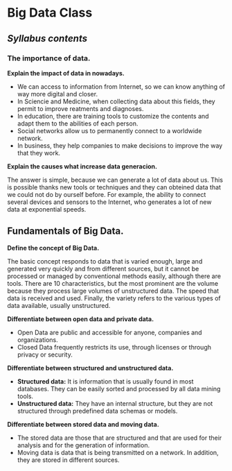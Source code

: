 # Big Data Class

## *Syllabus contents*

### The importance of data.

**Explain the impact of data in nowadays.**
* We can access to information from Internet, so we can know anything of way more digital and closer.
* In Sciencie and Medicine,  when collecting data about this fields, they permit to improve reatments and diagnoses.
* In education, there are training tools to customize the contents and adapt them to the abilities of each person.
* Social networks allow us to permanently connect to a worldwide network.
* In business, they help companies to make decisions to improve the way that they work.

**Explain the causes what increase data generacion.**

The answer is simple, because we can generate a lot of data about us. This is possible thanks new tools or techniques and they can
obteined data that we could not do by ourself before. For example, the ability to connect several devices and sensors to the
Internet, who generates a lot of new data at exponential speeds.

## Fundamentals of Big Data.

**Define the concept of Big Data.**

The basic concept responds to data that is varied enough, large and generated very quickly and from different sources, but it 
cannot be processed or managed by conventional methods easily, although there are tools. There are 10 characteristics, but the most 
prominent are the volume because they process large volumes of unstructured data. The speed that data is received and used. 
Finally, the variety refers to the various types of data available, usually unstructured.

**Differentiate between open data and private data.**
* Open Data are public and accessible for anyone, companies and organizations.
* Closed Data frequently restricts its use, through licenses or through privacy or security.

**Differentiate between structured and unstructured data.**
* **Structured data:** It is information that is usually found in most databases. They can be easily sorted and processed by all 
data mining tools.
* **Unstructured data:** They have an internal structure, but they are not structured through predefined data schemas or models.

**Differentiate between stored data and moving data.**
* The stored data are those that are structured and that are used for their analysis and for the generation of information.
* Moving data is data that is being transmitted on a network. In addition, they are stored in different sources.
